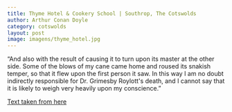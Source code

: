 ```yaml
---
title: Thyme Hotel & Cookery School | Southrop, The Cotswolds
author: Arthur Conan Doyle
category: cotswolds 
layout: post
image: imagens/thyme_hotel.jpg
---
```


“And also with the result of causing it to turn upon its master at the other side. Some of the blows of my cane came home and roused its snakish temper, so that it flew upon the first person it saw. In this way I am no doubt indirectly responsible for Dr. Grimesby Roylott's death, and I cannot say that it is likely to weigh very heavily upon my conscience.”

[Text taken from here](https://sherlock-holm.es/stories/html/spec.html)
